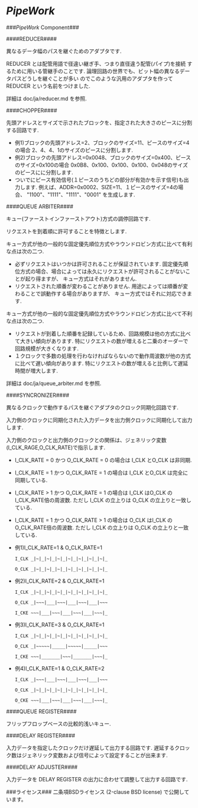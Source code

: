*PipeWork*
============

###*PipeWork* Component###

####REDUCER####

異なるデータ幅のパスを継ぐためのアダプタです.

REDUCER とは配管用語で径違い継ぎ手、つまり直径違う配管(パイプ)を接続
するために用いる管継手のことです.
論理回路の世界でも、ビット幅の異なるデータパスどうしを継ぐことが多い
のでこのような汎用のアダプタを作って REDUCER という名前をつけました.

詳細は doc/ja/reducer.md を参照.


####CHOPPER####

先頭アドレスとサイズで示されたブロックを、指定された大きさのピースに分割する回路です.

  * 例1)ブロックの先頭アドレス=2、ブロックのサイズ=11、ピースのサイズ=4の場合
    2、4、4、1のサイズのピースに分割します.
  * 例2)ブロックの先頭アドレス=0x0048、ブロックのサイズ=0x400、ピースのサイズ=0x100の場合
    0x0B8、0x100、0x100、0x100、0x048のサイズのピースにに分割します.
  * ついでにピース有効信号(１ピースのうちどの部分が有効かを示す信号)も出力します.
    例えば、ADDR=0x0002、SIZE=11、１ピースのサイズ=4の場合、
    "1100"、"1111"、"1111"、"0001" を生成します.

####QUEUE ARBITER####

キュー(ファーストインファーストアウト)方式の調停回路です.

リクエストを到着順に許可することを特徴とします.

キュー方式が他の一般的な固定優先順位方式やラウンドロビン方式に比べて有利な点は次の二つ.

  * 必ずリクエストはいつかは許可されることが保証されています.
    固定優先順位方式の場合、場合によっては永久にリクエストが許可されることがないことが起り得ますが、
    キュー方式はそれがありません.
  * リクエストされた順番が変わることがありません.
    用途によっては順番が変わることで誤動作する場合がありますが、
    キュー方式ではそれに対応できます.

キュー方式が他の一般的な固定優先順位方式やラウンドロビン方式に比べて不利な点は次の二つ.

  * リクエストが到着した順番を記録しているため、回路規模は他の方式に比べて大きい傾向があります.
    特にリクエストの数が増えると二乗のオーダーで回路規模が大きくなります.
  * １クロックで多数の処理を行わなければならないので動作周波数が他の方式に比べて遅い傾向があります.
    特にリクエストの数が増えると比例して遅延時間が増大します.

詳細は doc/ja/queue_arbiter.md を参照.

####SYNCRONIZER####

異なるクロックで動作するパスを継ぐアダプタのクロック同期化回路です.

入力側のクロックに同期化された入力データを出力側クロックに同期化して出力します.

入力側のクロックと出力側のクロックとの関係は、ジェネリック変数(I_CLK_RAGE,O_CLK_RATE)で指示します.

  * I_CLK_RATE = 0 かつ O_CLK_RATE = 0 の場合は I_CLK とO_CLK は非同期.  

  * I_CLK_RATE = 1 かつ O_CLK_RATE = 1 の場合は I_CLK とO_CLK は完全に同期している.  

  * I_CLK_RATE > 1 かつ O_CLK_RATE = 1 の場合は I_CLK はO_CLK のI_CLK_RATE倍の周波数.
    ただし I_CLK の立上りは O_CLK の立上りと一致している.

  * I_CLK_RATE = 1 かつ O_CLK_RATE > 1 の場合は O_CLK はI_CLK の O_CLK_RATE倍の周波数.
    ただし I_CLK の立上りは O_CLK の立上りと一致している.

  * 例1)I_CLK_RATE=1 & O_CLK_RATE=1          

        I_CLK _|~|_|~|_|~|_|~|_|~|_|~|_|~|_  

        O_CLK _|~|_|~|_|~|_|~|_|~|_|~|_|~|_  

  * 例2)I_CLK_RATE=2 & O_CLK_RATE=1          

        I_CLK _|~|_|~|_|~|_|~|_|~|_|~|_|~|_  

        O_CLK _|~~~|___|~~~|___|~~~|___|~~~  

        I_CKE ~~~|___|~~~|___|~~~|___|~~~|_  

  * 例3)I_CLK_RATE=3 & O_CLK_RATE=1          

        I_CLK _|~|_|~|_|~|_|~|_|~|_|~|_|~|_  

        O_CLK _|~~~~~|_____|~~~~~|_____|~~~  

        I_CKE ~~~|_______|~~~|_______|~~~|_  

  * 例4)I_CLK_RATE=1 & O_CLK_RATE=2          

        I_CLK _|~~~|___|~~~|___|~~~|___|~~~  

        O_CLK _|~|_|~|_|~|_|~|_|~|_|~|_|~|_  

        O_CKE ~~~|___|~~~|___|~~~|___|~~~|_  

####QUEUE REGISTER####

フリップフロップベースの比較的浅いキュー.


####DELAY REGISTER####

入力データを指定したクロックだけ遅延して出力する回路です.
遅延するクロック数はジェネリック変数および信号によって設定することが出来ます.


####DELAY ADJUSTER####

入力データを DELAY REGISTER の出力に合わせて調整して出力する回路です.


###ライセンス###
二条項BSDライセンス (2-clause BSD license) で公開しています。
